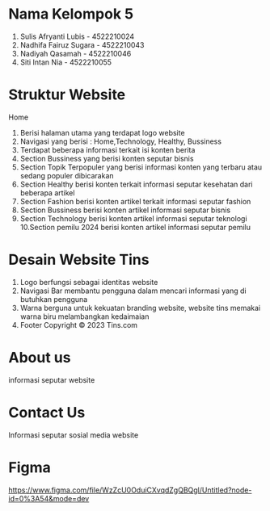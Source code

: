 # Nama Kelompok 5
1. Sulis Afryanti Lubis - 4522210024
2. Nadhifa Fairuz Sugara - 4522210043
3. Nadiyah Qasamah - 4522210046
4. Siti Intan Nia - 4522210055 
# Struktur Website
Home
1. Berisi halaman utama yang terdapat logo website
2. Navigasi yang berisi : Home,Technology, Healthy, Bussiness
3. Terdapat beberapa informasi terkait isi konten berita
4. Section Bussiness yang berisi konten seputar bisnis
5. Section Topik Terpopuler yang berisi informasi konten yang terbaru atau sedang populer dibicarakan
6. Section Healthy berisi konten terkait informasi seputar kesehatan dari beberapa artikel
7. Section Fashion berisi konten artikel terkait informasi seputar fashion
8. Section Bussiness berisi konten artikel informasi seputar bisnis
9. Section Technology berisi konten artikel informasi seputar teknologi
10.Section pemilu 2024 berisi konten artikel informasi seputar pemilu
# Desain Website Tins
1. Logo 
berfungsi sebagai identitas website 
2. Navigasi Bar 
membantu pengguna dalam mencari informasi yang di butuhkan pengguna
3. Warna 
berguna untuk kekuatan branding website, website tins memakai warna biru melambangkan kedaimaian
4. Footer 
Copyright © 2023 Tins.com
# About us 
informasi seputar website
# Contact Us
Informasi seputar sosial media website
# Figma
https://www.figma.com/file/WzZcU0OduiCXvqdZgQBQgl/Untitled?node-id=0%3A54&mode=dev

